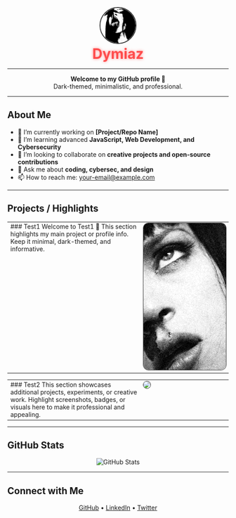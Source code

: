 <p align="center">
  <img src="assets/images/circlepfp.png" width="80" height="80" style="border-radius:50%; border:2px solid #333; filter:grayscale(100%);">
  <br>
  <span style="color:#ff4b4b; text-shadow:0 0 6px rgba(255,75,75,0.6); font-weight:bold; font-size:2rem;">Dymiaz</span>
</p>

---

<p align="center">
  <strong>Welcome to my GitHub profile 👋</strong><br>
  Dark-themed, minimalistic, and professional.
</p>

---

## About Me
- 🔭 I’m currently working on **[Project/Repo Name]**
- 🌱 I’m learning advanced **JavaScript, Web Development, and Cybersecurity**
- 👯 I’m looking to collaborate on **creative projects and open-source contributions**
- 💬 Ask me about **coding, cybersec, and design**
- 📫 How to reach me: [your-email@example.com](mailto:your-email@example.com)

---

## Projects / Highlights

<table>
<tr>
<td valign="top" width="60%">
### Test1
Welcome to Test1 👋  
This section highlights my main project or profile info.  
Keep it minimal, dark-themed, and informative.
</td>
<td valign="top" width="40%">
<img src="assets/images/side1.jpg" width="250" style="border-radius:12px; border:1px solid #333;">
</td>
</tr>
</table>

<table>
<tr>
<td valign="top" width="60%">
### Test2
This section showcases additional projects, experiments, or creative work.  
Highlight screenshots, badges, or visuals here to make it professional and appealing.
</td>
<td valign="top" width="40%">
<img src="YOUR_RIGHT_IMAGE_2_URL_HERE" width="250" style="border-radius:12px; border:1px solid #333;">
</td>
</tr>
</table>

---

## GitHub Stats
<p align="center">
  <img src="https://github-readme-stats.vercel.app/api?username=Dymiaz&show_icons=true&theme=dark&hide_border=true&count_private=true" alt="GitHub Stats" />
</p>

---

## Connect with Me
<p align="center">
  <a href="https://github.com/Dymiaz" target="_blank">GitHub</a> •
  <a href="https://linkedin.com/in/YOUR_LINKEDIN" target="_blank">LinkedIn</a> •
  <a href="https://twitter.com/YOUR_TWITTER" target="_blank">Twitter</a>
</p>

